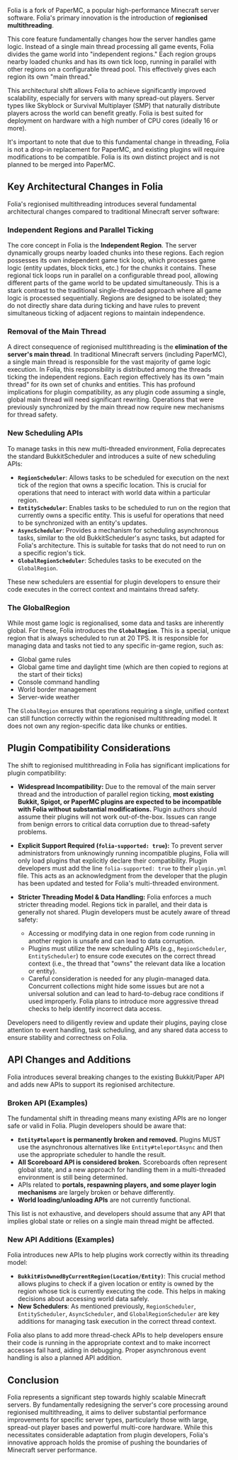 Folia is a fork of PaperMC, a popular high-performance Minecraft server software. Folia's primary innovation is the introduction of **regionised multithreading**.

This core feature fundamentally changes how the server handles game logic. Instead of a single main thread processing all game events, Folia divides the game world into "independent regions." Each region groups nearby loaded chunks and has its own tick loop, running in parallel with other regions on a configurable thread pool. This effectively gives each region its own "main thread."

This architectural shift allows Folia to achieve significantly improved scalability, especially for servers with many spread-out players. Server types like Skyblock or Survival Multiplayer (SMP) that naturally distribute players across the world can benefit greatly. Folia is best suited for deployment on hardware with a high number of CPU cores (ideally 16 or more).

It's important to note that due to this fundamental change in threading, Folia is not a drop-in replacement for PaperMC, and existing plugins will require modifications to be compatible. Folia is its own distinct project and is not planned to be merged into PaperMC.

## Key Architectural Changes in Folia

Folia's regionised multithreading introduces several fundamental architectural changes compared to traditional Minecraft server software:

### Independent Regions and Parallel Ticking
The core concept in Folia is the **Independent Region**. The server dynamically groups nearby loaded chunks into these regions. Each region possesses its own independent game tick loop, which processes game logic (entity updates, block ticks, etc.) for the chunks it contains. These regional tick loops run in parallel on a configurable thread pool, allowing different parts of the game world to be updated simultaneously. This is a stark contrast to the traditional single-threaded approach where all game logic is processed sequentially. Regions are designed to be isolated; they do not directly share data during ticking and have rules to prevent simultaneous ticking of adjacent regions to maintain independence.

### Removal of the Main Thread
A direct consequence of regionised multithreading is the **elimination of the server's main thread**. In traditional Minecraft servers (including PaperMC), a single main thread is responsible for the vast majority of game logic execution. In Folia, this responsibility is distributed among the threads ticking the independent regions. Each region effectively has its own "main thread" for its own set of chunks and entities. This has profound implications for plugin compatibility, as any plugin code assuming a single, global main thread will need significant rewriting. Operations that were previously synchronized by the main thread now require new mechanisms for thread safety.

### New Scheduling APIs
To manage tasks in this new multi-threaded environment, Folia deprecates the standard BukkitScheduler and introduces a suite of new scheduling APIs:
-   **`RegionScheduler`**: Allows tasks to be scheduled for execution on the next tick of the region that owns a specific location. This is crucial for operations that need to interact with world data within a particular region.
-   **`EntityScheduler`**: Enables tasks to be scheduled to run on the region that currently owns a specific entity. This is useful for operations that need to be synchronized with an entity's updates.
-   **`AsyncScheduler`**: Provides a mechanism for scheduling asynchronous tasks, similar to the old BukkitScheduler's async tasks, but adapted for Folia's architecture. This is suitable for tasks that do not need to run on a specific region's tick.
-   **`GlobalRegionScheduler`**: Schedules tasks to be executed on the `GlobalRegion`.

These new schedulers are essential for plugin developers to ensure their code executes in the correct context and maintains thread safety.

### The GlobalRegion
While most game logic is regionalised, some data and tasks are inherently global. For these, Folia introduces the **`GlobalRegion`**. This is a special, unique region that is always scheduled to run at 20 TPS. It is responsible for managing data and tasks not tied to any specific in-game region, such as:
-   Global game rules
-   Global game time and daylight time (which are then copied to regions at the start of their ticks)
-   Console command handling
-   World border management
-   Server-wide weather

The `GlobalRegion` ensures that operations requiring a single, unified context can still function correctly within the regionised multithreading model. It does not own any region-specific data like chunks or entities.

## Plugin Compatibility Considerations

The shift to regionised multithreading in Folia has significant implications for plugin compatibility:

-   **Widespread Incompatibility:** Due to the removal of the main server thread and the introduction of parallel region ticking, **most existing Bukkit, Spigot, or PaperMC plugins are expected to be incompatible with Folia without substantial modifications.** Plugin authors should assume their plugins will not work out-of-the-box. Issues can range from benign errors to critical data corruption due to thread-safety problems.

-   **Explicit Support Required (`folia-supported: true`):** To prevent server administrators from unknowingly running incompatible plugins, Folia will only load plugins that explicitly declare their compatibility. Plugin developers must add the line `folia-supported: true` to their `plugin.yml` file. This acts as an acknowledgment from the developer that the plugin has been updated and tested for Folia's multi-threaded environment.

-   **Stricter Threading Model & Data Handling:** Folia enforces a much stricter threading model. Regions tick in parallel, and their data is generally not shared. Plugin developers must be acutely aware of thread safety:
    -   Accessing or modifying data in one region from code running in another region is unsafe and can lead to data corruption.
    -   Plugins must utilize the new scheduling APIs (e.g., `RegionScheduler`, `EntityScheduler`) to ensure code executes on the correct thread context (i.e., the thread that "owns" the relevant data like a location or entity).
    -   Careful consideration is needed for any plugin-managed data. Concurrent collections might hide some issues but are not a universal solution and can lead to hard-to-debug race conditions if used improperly. Folia plans to introduce more aggressive thread checks to help identify incorrect data access.

Developers need to diligently review and update their plugins, paying close attention to event handling, task scheduling, and any shared data access to ensure stability and correctness on Folia.

## API Changes and Additions

Folia introduces several breaking changes to the existing Bukkit/Paper API and adds new APIs to support its regionised architecture.

### Broken API (Examples)
The fundamental shift in threading means many existing APIs are no longer safe or valid in Folia. Plugin developers should be aware that:
-   **`Entity#teleport` is permanently broken and removed.** Plugins MUST use the asynchronous alternatives like `Entity#teleportAsync` and then use the appropriate scheduler to handle the result.
-   **All Scoreboard API is considered broken.** Scoreboards often represent global state, and a new approach for handling them in a multi-threaded environment is still being determined.
-   APIs related to **portals, respawning players, and some player login mechanisms** are largely broken or behave differently.
-   **World loading/unloading APIs** are not currently functional.

This list is not exhaustive, and developers should assume that any API that implies global state or relies on a single main thread might be affected.

### New API Additions (Examples)
Folia introduces new APIs to help plugins work correctly within its threading model:
-   **`Bukkit#isOwnedByCurrentRegion(Location/Entity)`**: This crucial method allows plugins to check if a given location or entity is owned by the region whose tick is currently executing the code. This helps in making decisions about accessing world data safely.
-   **New Schedulers**: As mentioned previously, `RegionScheduler`, `EntityScheduler`, `AsyncScheduler`, and `GlobalRegionScheduler` are key additions for managing task execution in the correct thread context.

Folia also plans to add more thread-check APIs to help developers ensure their code is running in the appropriate context and to make incorrect accesses fail hard, aiding in debugging. Proper asynchronous event handling is also a planned API addition.

## Conclusion

Folia represents a significant step towards highly scalable Minecraft servers. By fundamentally redesigning the server's core processing around regionised multithreading, it aims to deliver substantial performance improvements for specific server types, particularly those with large, spread-out player bases and powerful multi-core hardware. While this necessitates considerable adaptation from plugin developers, Folia's innovative approach holds the promise of pushing the boundaries of Minecraft server performance.
